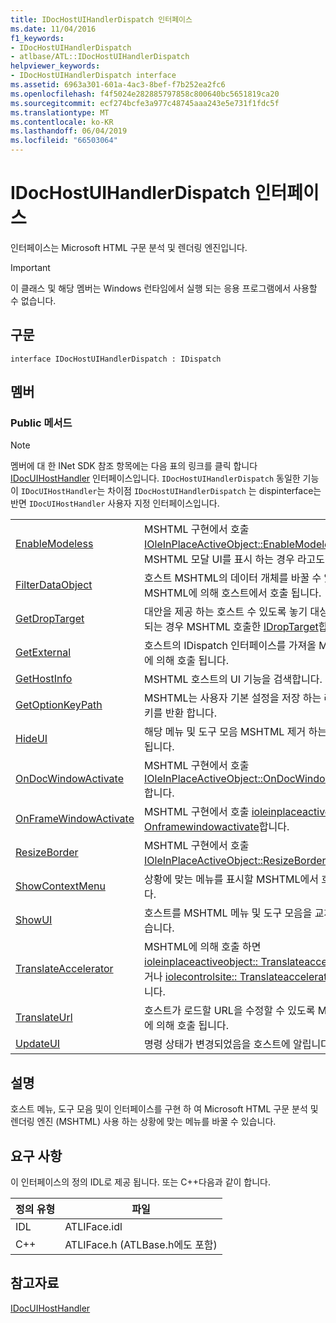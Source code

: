 ```yaml
---
title: IDocHostUIHandlerDispatch 인터페이스
ms.date: 11/04/2016
f1_keywords:
- IDocHostUIHandlerDispatch
- atlbase/ATL::IDocHostUIHandlerDispatch
helpviewer_keywords:
- IDocHostUIHandlerDispatch interface
ms.assetid: 6963a301-601a-4ac3-8bef-f7b252ea2fc6
ms.openlocfilehash: f4f5024e282885797858c800640bc5651819ca20
ms.sourcegitcommit: ecf274bcfe3a977c48745aaa243e5e731f1fdc5f
ms.translationtype: MT
ms.contentlocale: ko-KR
ms.lasthandoff: 06/04/2019
ms.locfileid: "66503064"
---
```

# <a name="idochostuihandlerdispatch-interface"></a>IDocHostUIHandlerDispatch 인터페이스

인터페이스는 Microsoft HTML 구문 분석 및 렌더링 엔진입니다.

> [!IMPORTANT]
>  이 클래스 및 해당 멤버는 Windows 런타임에서 실행 되는 응용 프로그램에서 사용할 수 없습니다.

## <a name="syntax"></a>구문

```
interface IDocHostUIHandlerDispatch : IDispatch
```

## <a name="members"></a>멤버

### <a name="public-methods"></a>Public 메서드

> [!NOTE]
>  멤버에 대 한 INet SDK 참조 항목에는 다음 표의 링크를 클릭 합니다 [IDocUIHostHandler](/windows/internet-explorer/ie-developer/platform-apis/aa753260\(v=vs.85\)) 인터페이스입니다. `IDocHostUIHandlerDispatch` 동일한 기능이 `IDocUIHostHandler`는 차이점 `IDocHostUIHandlerDispatch` 는 dispinterface는 반면 `IDocUIHostHandler` 사용자 지정 인터페이스입니다.

|||
|-|-|
|[EnableModeless](/previous-versions/windows/internet-explorer/ie-developer/platform-apis/aa753253\(v=vs.85\))|MSHTML 구현에서 호출 [IOleInPlaceActiveObject::EnableModeless](/windows/desktop/api/oleidl/nf-oleidl-ioleinplaceactiveobject-enablemodeless)합니다. MSHTML 모달 UI를 표시 하는 경우 라고도 합니다.|
|[FilterDataObject](/previous-versions/windows/internet-explorer/ie-developer/platform-apis/aa753254\(v=vs.85\))|호스트 MSHTML의 데이터 개체를 바꿀 수 있도록 MSHTML에 의해 호스트에서 호출 됩니다.|
|[GetDropTarget](/previous-versions/windows/internet-explorer/ie-developer/platform-apis/aa753255\(v=vs.85\))|대안을 제공 하는 호스트 수 있도록 놓기 대상으로 사용 되는 경우 MSHTML 호출한 [IDropTarget](/windows/desktop/api/oleidl/nn-oleidl-idroptarget)합니다.|
|[GetExternal](/previous-versions/windows/internet-explorer/ie-developer/platform-apis/aa753256\(v=vs.85\))|호스트의 IDispatch 인터페이스를 가져올 MSHTML에 의해 호출 됩니다.|
|[GetHostInfo](/previous-versions/windows/internet-explorer/ie-developer/platform-apis/aa753257\(v=vs.85\))|MSHTML 호스트의 UI 기능을 검색합니다.|
|[GetOptionKeyPath](/previous-versions/windows/internet-explorer/ie-developer/platform-apis/aa753258\(v=vs.85\))|MSHTML는 사용자 기본 설정을 저장 하는 레지스트리 키를 반환 합니다.|
|[HideUI](/previous-versions/windows/internet-explorer/ie-developer/platform-apis/aa753259\(v=vs.85\))|해당 메뉴 및 도구 모음 MSHTML 제거 하는 경우 호출 됩니다.|
|[OnDocWindowActivate](/previous-versions/windows/internet-explorer/ie-developer/platform-apis/aa753261\(v=vs.85\))|MSHTML 구현에서 호출 [IOleInPlaceActiveObject::OnDocWindowActivate](/windows/desktop/api/oleidl/nf-oleidl-ioleinplaceactiveobject-ondocwindowactivate)합니다.|
|[OnFrameWindowActivate](/previous-versions/windows/internet-explorer/ie-developer/platform-apis/aa753262\(v=vs.85\))|MSHTML 구현에서 호출 [ioleinplaceactiveobject:: Onframewindowactivate](/windows/desktop/api/oleidl/nf-oleidl-ioleinplaceactiveobject-onframewindowactivate)합니다.|
|[ResizeBorder](/previous-versions/windows/internet-explorer/ie-developer/platform-apis/aa753263\(v=vs.85\))|MSHTML 구현에서 호출 [IOleInPlaceActiveObject::ResizeBorder](/windows/desktop/api/oleidl/nf-oleidl-ioleinplaceactiveobject-resizeborder)합니다.|
|[ShowContextMenu](/previous-versions/windows/internet-explorer/ie-developer/platform-apis/aa753264\(v=vs.85\))|상황에 맞는 메뉴를 표시할 MSHTML에서 호출 됩니다.|
|[ShowUI](/previous-versions/windows/internet-explorer/ie-developer/platform-apis/aa753265\(v=vs.85\))|호스트를 MSHTML 메뉴 및 도구 모음을 교체할 수 있습니다.|
|[TranslateAccelerator](/previous-versions/windows/internet-explorer/ie-developer/platform-apis/aa753266\(v=vs.85\))|MSHTML에 의해 호출 하면 [ioleinplaceactiveobject:: Translateaccelerator](/windows/desktop/api/oleidl/nf-oleidl-ioleinplaceactiveobject-translateaccelerator) 하거나 [iolecontrolsite:: Translateaccelerator](/windows/desktop/api/ocidl/nf-ocidl-iolecontrolsite-translateaccelerator) 라고 합니다.|
|[TranslateUrl](/previous-versions/windows/internet-explorer/ie-developer/platform-apis/aa753267\(v=vs.85\))|호스트가 로드할 URL을 수정할 수 있도록 MSHTML에 의해 호출 됩니다.|
|[UpdateUI](/previous-versions/windows/internet-explorer/ie-developer/platform-apis/aa753268\(v=vs.85\))|명령 상태가 변경되었음을 호스트에 알립니다.|

## <a name="remarks"></a>설명

호스트 메뉴, 도구 모음 및이 인터페이스를 구현 하 여 Microsoft HTML 구문 분석 및 렌더링 엔진 (MSHTML) 사용 하는 상황에 맞는 메뉴를 바꿀 수 있습니다.

## <a name="requirements"></a>요구 사항

이 인터페이스의 정의 IDL로 제공 됩니다. 또는 C++다음과 같이 합니다.

|정의 유형|파일|
|---------------------|----------|
|IDL|ATLIFace.idl|
|C++|ATLIFace.h (ATLBase.h에도 포함)|

## <a name="see-also"></a>참고자료

[IDocUIHostHandler](/windows/internet-explorer/ie-developer/platform-apis/aa753260\(v=vs.85\))
